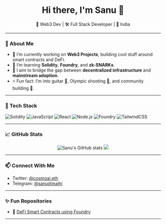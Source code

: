 <h1 align="center">Hi there, I'm Sanu 👋</h1>

<p align="center">
  🚀 Web3 Dev | 🛠 Full Stack Developer | 📍 India
</p>

---

### 💫 About Me

- 🔭 I’m currently working on **Web3 Projects**, building cool stuff around smart contracts and DeFi.
- 🌱 I’m learning **Solidity**, **Foundry**, and **zk-SNARKs**.
- 🎯 I aim to bridge the gap between **decentralized infrastructure** and **mainstream adoption**.
- ⚡ Fun fact: I’m into guitar 🎸, Olympic shooting 🎯, and community building 🧠.

---

### 🧠 Tech Stack

![Solidity](https://img.shields.io/badge/Solidity-363636?style=for-the-badge&logo=solidity&logoColor=white)
![JavaScript](https://img.shields.io/badge/JavaScript-F0DB4F?style=for-the-badge&logo=javascript&logoColor=black)
![React](https://img.shields.io/badge/React-61DAFB?style=for-the-badge&logo=react&logoColor=black)
![Node.js](https://img.shields.io/badge/Node.js-339933?style=for-the-badge&logo=nodedotjs&logoColor=white)
![Foundry](https://img.shields.io/badge/Foundry-000000?style=for-the-badge&logo=forge&logoColor=white)
![TailwindCSS](https://img.shields.io/badge/TailwindCSS-38B2AC?style=for-the-badge&logo=tailwind-css&logoColor=white)

---

### 📈 GitHub Stats

<p align="center">
  <img src="https://github-readme-stats.vercel.app/api?username=sanu2002&show_icons=true&theme=radical" alt="Sanu's GitHub stats" />
  <img src="https://github-readme-streak-stats.herokuapp.com/?user=sanu2002&theme=radical" />
</p>

---

### 📫 Connect With Me

- Twitter: [@cosmoai.eth](https://x.com/__MightySonu)
- Telegram: [@sanujitmajhi](@sanujitmajhi)
---

### ✨ Fun Repositories

- 🧪 [DeFi Smart Contracts using Foundry](https://github.com/sanu2002/checkup)


---

<!--
sanu2002/sanu2002 is a ✨ special ✨ repository because its `README.md` (this file) appears on your GitHub profile.
You can click the Preview link to take a look at your changes.
-->
